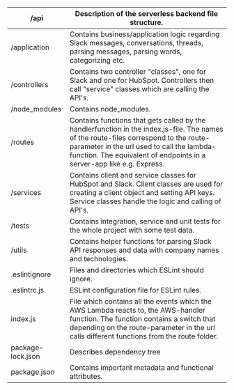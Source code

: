 | /api              | Description of the serverless backend file structure.                                                                                                                                     |
|-------------------|-------------------------------------------------------------------------------------------------------------------------------------------------------------------------------------------|
| /application      | Contains business/application logic regarding Slack messages, conversations, threads, parsing messages, parsing words, categorizing etc.                                                  |
| /controllers      | Contains two controller "classes", one for Slack and one for HubSpot. Controllers then call "service" classes which are calling the API's.                                                |
| /node_modules     | Contains node_modules.                                                                                                                                                                    |
| /routes           | Contains functions that gets called by the handlerfunction in the index.js-file. The names of the route-files correspond to the route-parameter in the url used to call the lambda-function. The equivalent of endpoints in a server-app like e.g. Express.                                  |
| /services         | Contains client and service classes for HubSpot and Slack. Client classes are used for creating a client object and setting API keys. Service classes handle the logic and calling of API's. |
| /tests            | Contains integration, service and unit tests for the whole project with some test data.                                                                                                   |
| /utils            | Contains helper functions for parsing Slack API responses and data with company names and technologies.                                                                                   |
| .eslintignore     | Files and directories which ESLint should ignore.                                                                                                                                         |
| .eslintrc.js      | ESLint configuration file for ESLint rules.                                                                                                                                               |
| index.js          | File which contains all the events which the AWS Lambda reacts to, the AWS-handler function. The function contains a switch that depending on the route-parameter in the url calls different functions from the route folder.                                                                                                                       |
| package-lock.json | Describes dependency tree                                                                                                                                                                 |
| package.json      | Contains important metadata and functional attributes.                                                                                                                                    |
